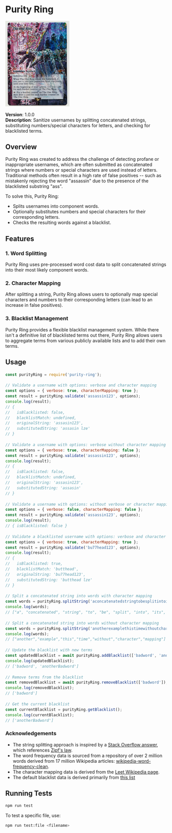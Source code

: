 # Purity Ring

<img src="assets/the-one-ring.jpg" alt="The One Ring" width="200"/>


**Version**: 1.0.0  
**Description**: Sanitize usernames by splitting concatenated strings, substituting numbers/special characters for letters, and checking for blacklisted terms.

## Overview

Purity Ring was created to address the challenge of detecting profane or inappropriate usernames, which are often submitted as concatenated strings where numbers or special characters are used instead of letters. Traditional methods often result in a high rate of false positives -- such as mistakenly rejecting the word "assassin" due to the presence of the blacklisted substring "ass".

To solve this, Purity Ring:

- Splits usernames into component words.
- Optionally substitutes numbers and special characters for their corresponding letters.
- Checks the resulting words against a blacklist.

## Features

### 1. Word Splitting
Purity Ring uses pre-processed word cost data to split concatenated strings into their most likely component words.

### 2. Character Mapping
After splitting a string, Purity Ring allows users to optionally map special characters and numbers to their corresponding letters (can lead to an increase in false positives).

### 3. Blacklist Management
Purity Ring provides a flexible blacklist management system. While there isn't a definitive list of blacklisted terms out there, Purity Ring allows users to aggregate terms from various publicly available lists and to add their own terms.

## Usage

```javascript
const purityRing = require('purity-ring');

// Validate a username with options: verbose and character mapping
const options = { verbose: true, characterMapping: true };
const result = purityRing.validate('assassin123', options);
console.log(result);
// {
//   isBlacklisted: false,
//   blacklistMatch: undefined,
//   originalString: 'assasin123',
//   substitutedString: 'assasin lze'
// }

// Validate a username with options: verbose without character mapping
const options = { verbose: true, characterMapping: false };
const result = purityRing.validate('assassin123', options);
console.log(result);
// {
//   isBlacklisted: false,
//   blacklistMatch: undefined,
//   originalString: 'assasin123',
//   substitutedString: 'assasin'
// }

// Validate a username with options: without verbose or character mapping
const options = { verbose: false, characterMapping: false };
const result = purityRing.validate('assassin123', options);
console.log(result);
// { isBlacklisted: false }

// Validate a blacklisted username with options: verbose and character mapping
const options = { verbose: true, characterMapping: true };
const result = purityRing.validate('bu77head123', options);
console.log(result);
// {
//   isBlacklisted: true,
//   blacklistMatch: 'butthead',
//   originalString: 'bu77head123',
//   substitutedString: 'butthead lze'
// }

// Split a concatenated string into words with character mapping
const words = purityRing.splitString('aconcatenatedstringtobesplitintoitsc0mponentword5', true);
console.log(words);
// ["a", "concatenated", "string", "to", "be", "split", "into", "its", "component", "words"]

// Split a concatenated string into words without character mapping
const words = purityRing.splitString('anotherexamplethistimewithoutcharactermapping1234', false);
console.log(words);
// ["another","example","this","time","without","character","mapping"]

// Update the blacklist with new terms
const updatedBlacklist = await purityRing.addBlacklist(['badword', 'anotherBadword']);
console.log(updatedBlacklist);
// ['badword', 'anotherBadword']

// Remove terms from the blacklist
const removedBlacklist = await purityRing.removeBlacklist(['badword']);
console.log(removedBlacklist);
// ['badword']

// Get the current blacklist
const currentBlacklist = purityRing.getBlacklist();
console.log(currentBlacklist);
// ['anotherBadword']
```

### Acknowledgements

- The string splitting approach is inspired by a [Stack Overflow answer](https://stackoverflow.com/a/11642687), which references [Zipf's law](https://www.ncbi.nlm.nih.gov/pmc/articles/PMC4176592).
- The word frequency data is sourced from a repository of over 2 million words derived from 17 million Wikipedia articles: [wikipedia-word-frequency-clean](https://github.com/adno/wikipedia-word-frequency-clean).
- The character mapping data is derived from the [Leet Wikipedia page](https://en.wikipedia.org/wiki/Leet).
- The default blacklist data is derived primarily from [this list](https://www.cs.cmu.edu/~biglou/resources/bad-words.txt)

## Running Tests

```bash
npm run test
```

To test a specific file, use:

```bash
npm run test:file <filename>
```
